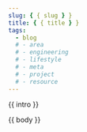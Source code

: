 ```yaml
---
slug: { { slug } }
title: { { title } }
tags:
  - blog
  # - area
  # - engineering
  # - lifestyle
  # - meta
  # - project
  # - resource
---
```


{{ intro }}

<!-- truncate -->

{{ body }}
